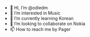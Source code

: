 - 👋 Hi, I’m @odiedm
- 👀 I’m interested in Music
- 🌱 I’m currently learning Korean
- 💞️ I’m looking to collaborate on Nokia
- 📫 How to reach me by Pager

<!---
odiedm/odiedm is a ✨ special ✨ repository because its `README.md` (this file) appears on your GitHub profile.
You can click the Preview link to take a look at your changes.
--->

